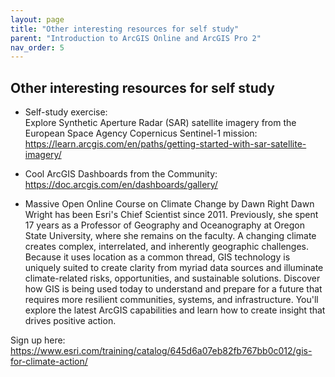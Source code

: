 ```yaml
---
layout: page
title: "Other interesting resources for self study"
parent: "Introduction to ArcGIS Online and ArcGIS Pro 2"
nav_order: 5
---
```



## Other interesting resources for self study
* Self-study exercise:<br>
Explore Synthetic Aperture Radar (SAR) satellite imagery from the European Space Agency Copernicus Sentinel-1 mission:<br>
https://learn.arcgis.com/en/paths/getting-started-with-sar-satellite-imagery/

* Cool ArcGIS Dashboards from the Community:<br> 
https://doc.arcgis.com/en/dashboards/gallery/

* Massive Open Online Course on Climate Change by Dawn Right
Dawn Wright has been Esri's Chief Scientist since 2011. Previously, she spent 17 years as a Professor of Geography and Oceanography at Oregon State University, where she remains on the faculty.
A changing climate creates complex, interrelated, and inherently geographic challenges. Because it uses location as a common thread, GIS technology is uniquely suited to create clarity from myriad data sources and illuminate climate-related risks, opportunities, and sustainable solutions. Discover how GIS is being used today to understand and prepare for a future that requires more resilient communities, systems, and infrastructure. You'll explore the latest ArcGIS capabilities and learn how to create insight that drives positive action.

Sign up here: https://www.esri.com/training/catalog/645d6a07eb82fb767bb0c012/gis-for-climate-action/
